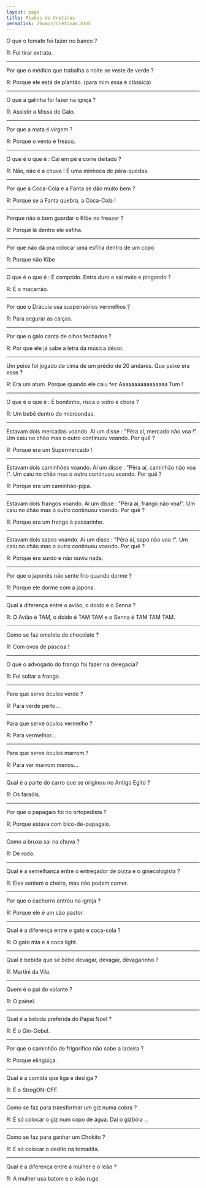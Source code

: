 ```yaml
---
layout: page
title: Piadas de Cretinas
permalink: /humor/cretinas.html
---
```


O que o tomate foi fazer no banco ?

R: Foi tirar extrato.

---

Por que o médico que trabalha a noite se veste de verde ?

R: Porque ele está de plantão. (para mim essa é clássica)

---

O que a galinha foi fazer na igreja ?

R: Assistir a Missa do Galo.

---

Por que a mata é virgem ?

R: Porque o vento é fresco.

---

O que é o que é : Cai em pé e corre deitado ?

R: Não, não é a chuva ! É uma minhoca de pára-quedas.

---

Por que a Coca-Cola e a Fanta se dão muito bem ?

R: Porque se a Fanta quebra, a Coca-Cola !

---

Porque não é bom guardar o Kibe no freezer ?

R: Porque lá dentro ele esfiha.

---

Por que não dá pra colocar uma esfiha dentro de um copo

R: Porque não Kibe

---

O que é o que é : É comprido. Entra duro e sai mole e pingando ?

R: É o macarrão.

---

Por que o Drácula usa suspensórios vermelhos ?

R: Para segurar as calças.

---

Por que o galo canta de olhos fechados ?

R: Por que ele já sabe a letra da música décor.

---

Um peixe foi jogado de cima de um prédio de 20 andares. Que peixe era esse ?

R: Era um atum. Porque quando ele caiu fez Aaaaaaaaaaaaaaaa Tum !

---

O que é o que é : É bonitinho, risca o vidro e chora ?

R: Um bebê dentro do microondas.

---

Estavam dois mercados voando. Aí um disse : "Pêra aí, mercado não voa !". Um caiu no chão mas o outro continuou voando. Por quê ?

R: Porque era um Supermercado !

---

Estavam dois caminhões voando. Aí um disse : "Pêra aí, caminhão não voa !". Um caiu no chão mas o outro continuou voando. Por quê ?

R: Porque era um caminhão-pipa.

---

Estavam dois frangos voando. Aí um disse : "Pêra aí, frango não voa!". Um caiu no chão mas o outro continuou voando. Por quê ?

R: Porque era um frango à passarinho.

---

Estavam dois sapos voando. Aí um disse : "Pêra aí, sapo não voa !". Um caiu no chão mas o outro continuou voando. Por quê ?

R: Porque era surdo e não ouviu nada.

---

Por que o japonês não sente frio quando dorme ?

R: Porque ele dorme com a japona.

---

Qual a diferença entre o avião, o doido e o Senna ?

R: O Avião é TAM, o doido é TAM TAM e o Senna é TAM TAM TAM.

---

Como se faz omelete de chocolate ?

R: Com ovos de páscoa !

---

O que o advogado do frango foi fazer na delegacia?

R: Foi soltar a franga.

---

Para que serve óculos verde ?

R: Para verde perto...

---

Para que serve óculos vermelho ?

R: Para vermelhor...

---

Para que serve óculos marrom ?

R: Para ver marrom menos...

---

Qual é a parte do carro que se originou no Antigo Egito ?

R: Os faraóis.

---

Por que o papagaio foi no ortopedista ?

R: Porque estava com bico-de-papagaio.

---

Como a bruxa sai na chuva ?

R: De rodo.

---

Qual é a semelhança entre o entregador de pizza e o ginecologista ?

R: Eles sentem o cheiro, mas não podem comer.

---

Por que o cachorro entrou na igreja ?

R: Porque ele é um cão pastor.

---

Qual é a diferença entre o gato e coca-cola ?

R: O gato mia e a coca light.

---

Qual é bebida que se bebe devagar, devagar, devagarinho ?

R: Martini da Vila.

---

Quem é o pai do volante ?

R: O painel.

---

Qual é a bebida preferida do Papai Noel ?

R: É o Gin-Gobel.

---

Por que o caminhão de frigorífico não sobe a ladeira ?

R: Porque elingüiça.

---

Qual é a comida que liga e desliga ?

R: É o StrogON-OFF.

---

Como se faz para transformar um giz numa cobra ?

R: É só colocar o giz num copo de água. Daí o gizbóia ...

---

Como se faz para ganhar um Chokito ?

R: É só colocar o dedito na tomadita.

---

Qual é a diferença entre a mulher e o leão ?

R: A mulher usa batom e o leão ruge.
